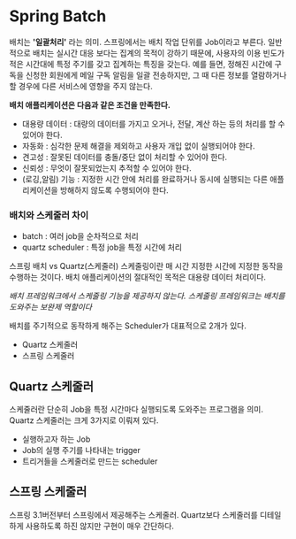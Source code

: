 # Spring Batch

배치는 **'일괄처리'** 라는 의미. 스프링에서는 배치 작업 단위를 Job이라고 부른다. 
일반적으로 배치는 실시간 대응 보다는 집계의 목적이 강하기 때문에, 사용자의 이용 빈도가 적은 시간대에 특정 주기를 갖고 집계하는 특징을 갖는다. 
예를 들면, 정해진 시간에 구독을 신청한 회원에게 메일 구독 알림을 일괄 전송하지만, 그 때 다른 정보를 열람하거나 할 경우에 다른 서비스에 영향을 주지 않는다.

**배치 애플리케이션은 다음과 같은 조건을 만족한다.**
- 대용량 데이터 : 대량의 데이터를 가지고 오거나, 전달, 계산 하는 등의 처리를 할 수 있어야 한다.
- 자동화 : 심각한 문제 해결을 제외하고 사용자 개입 없이 실행되어야 한다.
- 견고성 : 잘못된 데이터를 충돌/중단 없이 처리할 수 있어야 한다. 
- 신뢰성 : 무엇이 잘못되었는지 추적할 수 있어야 한다. 
- (로깅,알림) 기능 : 지정한 시간 안에 처리를 완료하거나 동시에 실행되는 다른 애플리케이션을 방해하지 않도록 수행되어야 한다.

### 배치와 스케줄러 차이

- batch : 여러 job을 순차적으로 처리
- quartz scheduler : 특정 job을 특정 시간에 처리


스프링 배치 vs  Quartz(스케줄러)
스케줄링이란 매 시간 지정한 시간에 지정한 동작을 수행하는 것이다. 
배치 애플리케이션의 절대적인 목적은 대용량 데이터 처리이다. 

*배치 프레임워크에서 스케줄링 기능을 제공하지 않는다. 스케줄링 프레임워크는 배치를 도와주는 보완제 역할이다*


배치를 주기적으로 동작하게 해주는 Scheduler가 대표적으로 2개가 있다.

- Quartz 스케줄러 
- 스프링 스케줄러



## Quartz 스케줄러

스케줄러란 단순히 Job을 특정 시간마다 실행되도록 도와주는 프로그램을 의미. 
Quartz 스케줄러는 크게 3가지로 이뤄져 있다. 

- 실행하고자 하는 Job
- Job의 실행 주기를 나타내는 trigger
- 트리거들을 스케줄러로 만드는 scheduler

## 스프링 스케줄러

스프링 3.1버전부터 스프링에서 제공해주는 스케줄러. Quartz보다 스케줄러를 디테일하게 사용하도록 하진 않지만 구현이 매우 간단하다.
